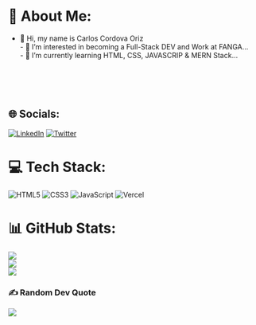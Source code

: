 # 💫 About Me:
- 👋 Hi, my name is Carlos Cordova Oriz<br>- 👀 I’m interested in  becoming a Full-Stack DEV and Work at FANGA...<br>- 🌱 I’m currently learning HTML, CSS, JAVASCRIP & MERN Stack​ ...<br><br><br><br><br>


## 🌐 Socials:
[![LinkedIn](https://img.shields.io/badge/LinkedIn-%230077B5.svg?logo=linkedin&logoColor=white)](https://linkedin.com/in/cordovacarlos22) [![Twitter](https://img.shields.io/badge/Twitter-%231DA1F2.svg?logo=Twitter&logoColor=white)](https://twitter.com/Cordovacarlos10) 

# 💻 Tech Stack:
![HTML5](https://img.shields.io/badge/html5-%23E34F26.svg?style=plastic&logo=html5&logoColor=white) ![CSS3](https://img.shields.io/badge/css3-%231572B6.svg?style=plastic&logo=css3&logoColor=white) ![JavaScript](https://img.shields.io/badge/javascript-%23323330.svg?style=plastic&logo=javascript&logoColor=%23F7DF1E) ![Vercel](https://img.shields.io/badge/vercel-%23000000.svg?style=plastic&logo=vercel&logoColor=white)
# 📊 GitHub Stats:
![](https://github-readme-stats.vercel.app/api?username=cordovacarlos22&theme=radical&hide_border=false&include_all_commits=false&count_private=false)<br/>
![](https://github-readme-streak-stats.herokuapp.com/?user=cordovacarlos22&theme=radical&hide_border=false)<br/>
![](https://github-readme-stats.vercel.app/api/top-langs/?username=cordovacarlos22&theme=radical&hide_border=false&include_all_commits=false&count_private=false&layout=compact)

### ✍️ Random Dev Quote
![](https://quotes-github-readme.vercel.app/api?type=horizontal&theme=radical)

